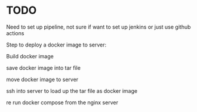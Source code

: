 # TODO

Need to set up pipeline, not sure if want to set up jenkins or just use github actions

Step to deploy a docker image to server:

Build docker image

save docker image into tar file

move docker image to server

ssh into server to load up the tar file as docker image

re run docker compose from the nginx server
